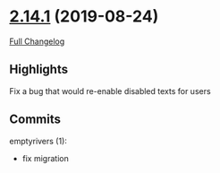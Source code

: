 # [2.14.1](https://github.com/WeakAuras/WeakAuras2/tree/2.14.1) (2019-08-24)

[Full Changelog](https://github.com/WeakAuras/WeakAuras2/compare/2.14.0...2.14.1)

## Highlights

 Fix a bug that would re-enable disabled texts for users 

## Commits

emptyrivers (1):

- fix migration


